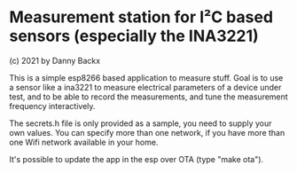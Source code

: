# Measurement station for I²C based sensors (especially the INA3221)
(c) 2021 by Danny Backx

This is a simple esp8266 based application to measure stuff.
Goal is to use a sensor like a ina3221 to measure electrical parameters of a device under test,
and to be able to record the measurements,
and tune the measurement frequency interactively.

The secrets.h file is only provided as a sample, you need to supply your own values.
You can specify more than one network, if you have more than one Wifi network available in your home.

It's possible to update the app in the esp over OTA (type "make ota").

